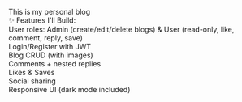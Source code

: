 This is my personal blog <br>
✨ Features I'll Build:<br>
     User roles: Admin (create/edit/delete blogs) & User (read-only, like, comment, reply, save)<br>
     Login/Register with JWT<br>
     Blog CRUD (with images)<br>
     Comments + nested replies<br>
     Likes & Saves<br>
     Social sharing<br>
     Responsive UI (dark mode included)<br>
